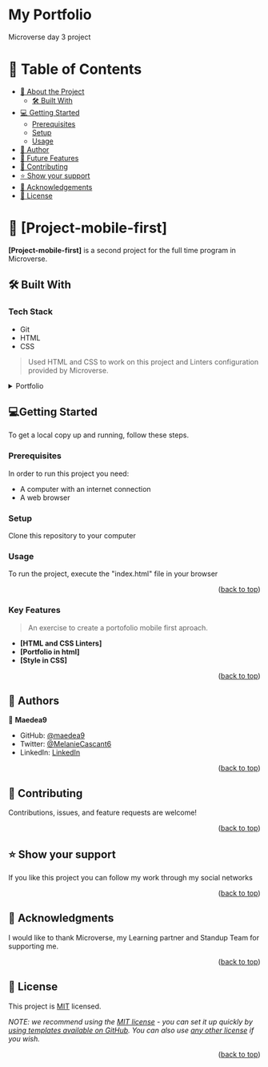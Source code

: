 # My Portfolio
Microverse day 3 project
<a name="readme-top"></a>

<div align="center">
</div>

# 📗 Table of Contents

- [📖 About the Project](#about-the-project)
  - [🛠 Built With](#built-with)
- [💻 Getting Started](#getting-started)
  - [Prerequisites](#prerequisites)
  - [Setup](#setup)
  - [Usage](#usage)
- [👥 Author](#author)
- [🔭 Future Features](#future-features)
- [🤝 Contributing](#contributing)
- [⭐️ Show your support](#support)
- [🙏 Acknowledgements](#acknowledgements)
- [📝 License](#license)

# 📖 [Project-mobile-first] <a name="about-project"></a>

**[Project-mobile-first]** is a second project for the full time program in Microverse.

## 🛠 Built With <a name="built-with"></a>

### Tech Stack <a name="tech-stack"></a>
+ Git
+ HTML
+ CSS

> Used HTML and CSS to work on this project and Linters configuration provided by Microverse. 

<details>
  <summary>Portfolio</summary>
  <ul>
    <li><a href=["(https://github.com/microverseinc/curriculum-html-css/blob/main/portfolio/sneak_peek.md">Linters Config</a></li>
  </ul>
</details>

## 💻Getting Started <a name="getting-started"></a>
To get a local copy up and running, follow these steps.
### Prerequisites
In order to run this project you need:
+ A computer with an internet connection
+ A web browser

### Setup
Clone this repository to your computer

### Usage
To run the project, execute the "index.html" file in your browser
<p align="right">(<a href="#readme-top">back to top</a>)</p>

### Key Features <a name="key-features"></a>

> An exercise to create a portofolio mobile first aproach.

- **[HTML and CSS Linters]**
- **[Portfolio in html]**
- **[Style in CSS]**

<p align="right">(<a href="#readme-top">back to top</a>)</p>

## 👥 Authors <a name="authors"></a>

👤 **Maedea9**

- GitHub: [@maedea9](https://github.com/Maedea9)
- Twitter: [@MelanieCascant6](https://twitter.com/MelanieCascant6)
- LinkedIn: [LinkedIn](https://www.linkedin.com/in/melanie-cascante-938a93228/)

<p align="right">(<a href="#readme-top">back to top</a>)</p>

## 🤝 Contributing <a name="contributing"></a>
Contributions, issues, and feature requests are welcome!

<p align="right">(<a href="#readme-top">back to top</a>)</p>

## ⭐️ Show your support <a name="support"></a>
If you like this project you can follow my work through my social networks

<p align="right">(<a href="#readme-top">back to top</a>)</p>

## 🙏 Acknowledgments <a name="acknowledgements"></a>

I would like to thank Microverse, my Learning partner and Standup Team for supporting me.

<p align="right">(<a href="#readme-top">back to top</a>)</p>

## 📝 License <a name="license"></a>

This project is [MIT](./LICENSE) licensed.

_NOTE: we recommend using the [MIT license](https://choosealicense.com/licenses/mit/) - you can set it up quickly by [using templates available on GitHub](https://docs.github.com/en/communities/setting-up-your-project-for-healthy-contributions/adding-a-license-to-a-repository). You can also use [any other license](https://choosealicense.com/licenses/) if you wish._

<p align="right">(<a href="#readme-top">back to top</a>)</p>
